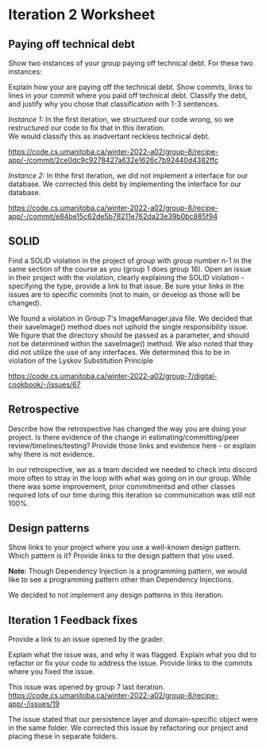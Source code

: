 Iteration 2 Worksheet
=====================

Paying off technical debt
-------------------------

Show two instances of your group paying off technical debt. For these two instances:

Explain how your are paying off the technical debt.
Show commits, links to lines in your commit where you paid off technical debt.
Classify the debt, and justify why you chose that classification with 1-3 sentences.

*Instance 1:* In the first iteration, we structured our code wrong, so we restructured our code to fix that in this iteration.  
We would classify this as inadvertant reckless technical debt.

https://code.cs.umanitoba.ca/winter-2022-a02/group-8/recipe-app/-/commit/2ce0dc9c9278427a632e1626c7b92440d4382ffc

*Instance 2:* In thhe first iteration, we did not implement a interface for our database.  We corrected this debt by 
implementing the interface for our database.

https://code.cs.umanitoba.ca/winter-2022-a02/group-8/recipe-app/-/commit/e84be15c62de5b78211e762da23e39b0bc885f94

SOLID
-----

Find a SOLID violation in the project of group with group number n-1 in the same section of the course as you (group 1 does group 16). Open an issue in their project with the violation, clearly explaining the SOLID violation - specifying the type, provide a link to that issue. Be sure your links in the issues are to specific commits (not to main, or develop as those will be changed).

We found a violation in Group 7's ImageManager.java file.  We decided that their saveImage() method does not uphold the single responsibility issue.
We figure that the directory should be passed as a parameter, and should not be determined within the saveImage() method.  We also noted that they did not
utilize the use of any interfaces.  We determined this to be in violation of the Lyskov Substitution Principle

https://code.cs.umanitoba.ca/winter-2022-a02/group-7/digital-cookbook/-/issues/67



Retrospective
-------------

Describe how the retrospective has changed the way you are doing your project. Is there evidence of the change in estimating/committing/peer review/timelines/testing? Provide those links and evidence here - or explain why there is not evidence.

In our retrospective, we as a team decided we needed to check into discord more often to stray in the loop with what was going on in our group.
While there was some improvement, prior commitmentsd and other classes required lots of our time during this iteration so communication was still
not 100%.

Design patterns
---------------

Show links to your project where you use a well-known design pattern. Which pattern is it? Provide links to the design pattern that you used.

**Note**: Though Dependency Injection is a programming pattern, we would like to see a programming pattern other than Dependency Injections.

We decided to not implement any design patterns in this iteration.

Iteration 1 Feedback fixes
--------------------------

Provide a link to an issue opened by the grader.

Explain what the issue was, and why it was flagged. Explain what you did to refactor or fix your code to address the issue. Provide links to the commits where you fixed the issue.

This issue was opened by group 7 last iteration.
https://code.cs.umanitoba.ca/winter-2022-a02/group-8/recipe-app/-/issues/19

The issue stated that our persistence layer and domain-specific object were in the same folder.  We corrected this
issue by refactoring our project and placing these in separate folders.
